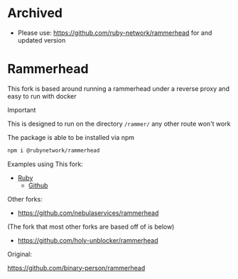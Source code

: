 # Archived
- Please use: https://github.com/ruby-network/rammerhead for and updated version

# Rammerhead

This fork is based around running a rammerhead under a reverse proxy and easy to run with docker

> [!IMPORTANT]
> This is designed to run on the directory `/rammer/` any other route won't work

The package is able to be installed via npm

```bash
npm i @rubynetwork/rammerhead
```

Examples using This fork:

- [Ruby](https://ruby.rubynetwork.co)
  - [Github](https://github.com/ruby-network/ruby)

Other forks:

- https://github.com/nebulaservices/rammerhead

(The fork that most other forks are based off of is below)
- https://github.com/holy-unblocker/rammerhead

Original:

https://github.com/binary-person/rammerhead
